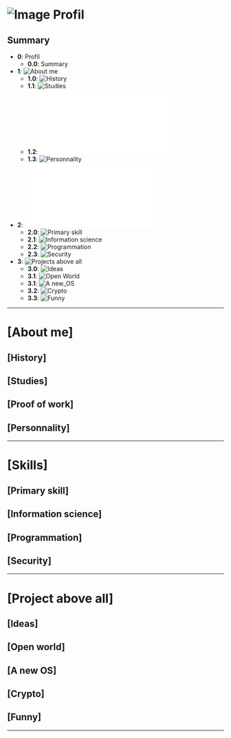 # ![Image](https://avatars1.githubusercontent.com/u/35545973?s=256&v=3) Profil
## Summary
- **0**: Profil
  - **0.0**: Summary
- **1**: ![About me](#about-me)
  - **1.0**: ![History](#history)
  - **1.1**: ![Studies](#studies)
  - **1.2**: ![Proof of Work](/POW.md)
  - **1.3**: ![Personnality](#personnality)
- **2**: ![Skills](/Profil.md#skills)
  - **2.0**: ![Primary skill](#primary-skill)
  - **2.1**: ![Information science](#information-science)
  - **2.2**: ![Programmation](#programmation)
  - **2.3**: ![Security](#security)
- **3**: ![Projects above all](#projects-above-all)
  - **3.0**: ![Ideas](#ideas)
  - **3.1**: ![Open World](#open-world)
  - **3.1**: ![A new_OS](#a-new-os)
  - **3.2**: ![Crypto](#crypto)
  - **3.3**: ![Funny](#funny)
***

# [About me]

## [History]
## [Studies]
## [Proof of work]
## [Personnality]
***

# [Skills]

## [Primary skill]
## [Information science]
## [Programmation]
## [Security]
***

# [Project above all]

## [Ideas]
## [Open world]
## [A new OS]
## [Crypto]
## [Funny]
***
